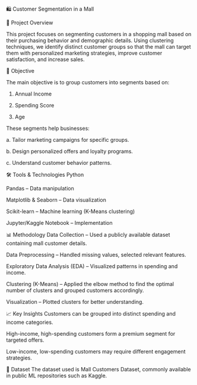 🛍️ Customer Segmentation in a Mall

📌 Project Overview

This project focuses on segmenting customers in a shopping mall based on their purchasing behavior and demographic details.
Using clustering techniques, we identify distinct customer groups so that the mall can target them with personalized marketing strategies, improve customer satisfaction, and increase sales.

🎯 Objective

The main objective is to group customers into segments based on:

1. Annual Income

2. Spending Score

3. Age

These segments help businesses:

a. Tailor marketing campaigns for specific groups.

b. Design personalized offers and loyalty programs.

c. Understand customer behavior patterns.

🛠️ Tools & Technologies
Python

Pandas – Data manipulation

Matplotlib & Seaborn – Data visualization

Scikit-learn – Machine learning (K-Means clustering)

Jupyter/Kaggle Notebook – Implementation

📊 Methodology
Data Collection – Used a publicly available dataset containing mall customer details.

Data Preprocessing – Handled missing values, selected relevant features.

Exploratory Data Analysis (EDA) – Visualized patterns in spending and income.

Clustering (K-Means) – Applied the elbow method to find the optimal number of clusters and grouped customers accordingly.

Visualization – Plotted clusters for better understanding.

📈 Key Insights
Customers can be grouped into distinct spending and income categories.

High-income, high-spending customers form a premium segment for targeted offers.

Low-income, low-spending customers may require different engagement strategies.

📂 Dataset
The dataset used is Mall Customers Dataset, commonly available in public ML repositories such as Kaggle.
